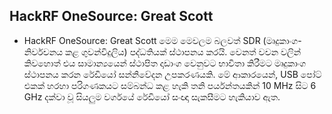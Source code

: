 ## HackRF OneSource: Great Scott

- HackRF OneSource: Great Scott මෙම මෙවලම බලවත් SDR (මෘදුකාංග-නිර්වචනය කළ ගුවන්විදුලිය) පද්ධතියක් ස්ථාපනය කරයි. වෙනත් වචන වලින් කිවහොත් එය සාමාන්‍යයෙන් ස්ථාපිත දෘඩාංග වෙනුවට භාවිතා කිරීමට මෘදුකාංග ස්ථාපනය කරන රේඩියෝ සන්නිවේදන උපකරණයකි. මේ ආකාරයෙන්, USB පෝට් එකක් හරහා පරිගණකයට සම්බන්ධ කළ හැකි තනි පර්යන්තයකින් 10 MHz සිට 6 GHz දක්වා වූ සියලුම වර්ගයේ රේඩියෝ සංඥා සැකසීමට හැකියාව ඇත.
